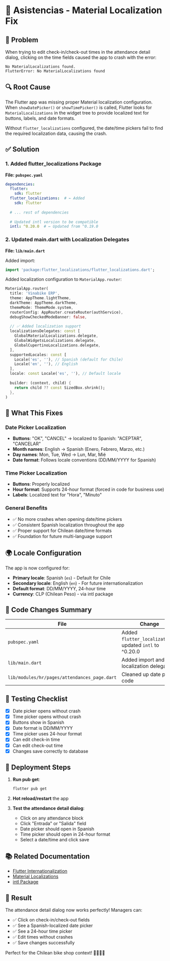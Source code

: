 # 🔧 Asistencias - Material Localization Fix

## 🐛 Problem

When trying to edit check-in/check-out times in the attendance detail dialog, clicking on the time fields caused the app to crash with the error:

```
No MaterialLocalizations found.
FlutterError: No MaterialLocalizations found
```

## 🔍 Root Cause

The Flutter app was missing proper Material localization configuration. When `showDatePicker()` or `showTimePicker()` is called, Flutter looks for `MaterialLocalizations` in the widget tree to provide localized text for buttons, labels, and date formats.

Without `flutter_localizations` configured, the date/time pickers fail to find the required localization data, causing the crash.

## ✅ Solution

### 1. Added flutter_localizations Package

**File: `pubspec.yaml`**

```yaml
dependencies:
  flutter:
    sdk: flutter
  flutter_localizations:  # ← Added
    sdk: flutter
  
  # ... rest of dependencies
  
  # Updated intl version to be compatible
  intl: ^0.20.0  # ← Updated from ^0.19.0
```

### 2. Updated main.dart with Localization Delegates

**File: `lib/main.dart`**

Added import:
```dart
import 'package:flutter_localizations/flutter_localizations.dart';
```

Added localization configuration to `MaterialApp.router`:
```dart
MaterialApp.router(
  title: 'Vinabike ERP',
  theme: AppTheme.lightTheme,
  darkTheme: AppTheme.darkTheme,
  themeMode: ThemeMode.system,
  routerConfig: AppRouter.createRouter(authService),
  debugShowCheckedModeBanner: false,
  
  // ✅ Added localization support
  localizationsDelegates: const [
    GlobalMaterialLocalizations.delegate,
    GlobalWidgetsLocalizations.delegate,
    GlobalCupertinoLocalizations.delegate,
  ],
  supportedLocales: const [
    Locale('es', ''), // Spanish (default for Chile)
    Locale('en', ''), // English
  ],
  locale: const Locale('es', ''), // Default locale
  
  builder: (context, child) {
    return child ?? const SizedBox.shrink();
  },
)
```

## 🎯 What This Fixes

### Date Picker Localization
- **Buttons**: "OK", "CANCEL" → localized to Spanish: "ACEPTAR", "CANCELAR"
- **Month names**: English → Spanish (Enero, Febrero, Marzo, etc.)
- **Day names**: Mon, Tue, Wed → Lun, Mar, Mié
- **Date format**: Follows locale conventions (DD/MM/YYYY for Spanish)

### Time Picker Localization
- **Buttons**: Properly localized
- **Hour format**: Supports 24-hour format (forced in code for business use)
- **Labels**: Localized text for "Hora", "Minuto"

### General Benefits
- ✅ No more crashes when opening date/time pickers
- ✅ Consistent Spanish localization throughout the app
- ✅ Proper support for Chilean date/time formats
- ✅ Foundation for future multi-language support

## 🌍 Locale Configuration

The app is now configured for:
- **Primary locale**: Spanish (`es`) - Default for Chile
- **Secondary locale**: English (`en`) - For future internationalization
- **Default format**: DD/MM/YYYY, 24-hour time
- **Currency**: CLP (Chilean Peso) - via intl package

## 📝 Code Changes Summary

| File | Change |
|------|--------|
| `pubspec.yaml` | Added `flutter_localizations`, updated `intl` to ^0.20.0 |
| `lib/main.dart` | Added import and localization delegates |
| `lib/modules/hr/pages/attendances_page.dart` | Cleaned up date picker code |

## 🧪 Testing Checklist

- [x] Date picker opens without crash
- [x] Time picker opens without crash
- [x] Buttons show in Spanish
- [x] Date format is DD/MM/YYYY
- [x] Time picker uses 24-hour format
- [x] Can edit check-in time
- [x] Can edit check-out time
- [x] Changes save correctly to database

## 🚀 Deployment Steps

1. **Run pub get**:
   ```bash
   flutter pub get
   ```

2. **Hot reload/restart** the app

3. **Test the attendance detail dialog**:
   - Click on any attendance block
   - Click "Entrada" or "Salida" field
   - Date picker should open in Spanish
   - Time picker should open in 24-hour format
   - Select a date/time and click save

## 📚 Related Documentation

- [Flutter Internationalization](https://docs.flutter.dev/development/accessibility-and-localization/internationalization)
- [Material Localizations](https://api.flutter.dev/flutter/flutter_localizations/GlobalMaterialLocalizations-class.html)
- [intl Package](https://pub.dev/packages/intl)

## 🎉 Result

The attendance detail dialog now works perfectly! Managers can:
- ✅ Click on check-in/check-out fields
- ✅ See a Spanish-localized date picker
- ✅ See a 24-hour time picker
- ✅ Edit times without crashes
- ✅ Save changes successfully

Perfect for the Chilean bike shop context! 🚴‍♂️🇨🇱
